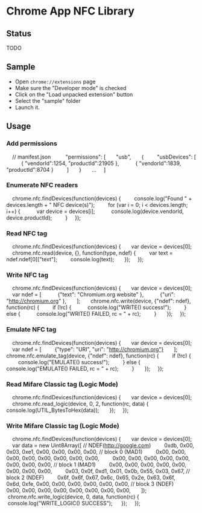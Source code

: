 # Chrome App NFC Library


## Status

TODO

## Sample

* Open `chrome://extensions` page
* Make sure the "Developer mode" is checked
* Click on the "Load unpacked extension" button
* Select the "sample" folder
* Launch it.

## Usage

### Add permissions

    // manifest.json
    
    "permissions": [
      "usb",
      {
        "usbDevices": [
          { "vendorId":1254, "productId":21905 },
          { "vendorId":1839, "productId":8704 }
        ]
      }
      ...
    ]
    
### Enumerate NFC readers

    chrome.nfc.findDevices(function(devices) {
        console.log("Found " + devices.length + " NFC device(s)");
        for (var i = 0; i < devices.length; i++) {
          var device = devices[i];
          console.log(device.vendorId, device.productId);
        }
    });

### Read NFC tag

    chrome.nfc.findDevices(function(devices) {
      var device = devices[0];
      chrome.nfc.read(device, {}, function(type, ndef) {
        var text = ndef.ndef[0]["text"];
        console.log(text);
      });
    });

### Write NFC tag

    chrome.nfc.findDevices(function(devices) {
      var device = devices[0];
      var ndef = [
          {"text": "Chromium.org website" },
          {"uri": "http://chromium.org" },
      ];
      chrome.nfc.write(device, {"ndef": ndef}, function(rc) {
        if (!rc) {
          console.log("WRITE() success!");
        } else {
          console.log("WRITE() FAILED, rc = " + rc);
        }
      });
    });

### Emulate NFC tag

    chrome.nfc.findDevices(function(devices) {
      var device = devices[0];
      var ndef = [
        {"type": "URI", "uri": "http://chromium.org"}
      ];
      chrome.nfc.emulate_tag(device, {"ndef": ndef}, function(rc) {
        if (!rc) {
          console.log("EMULATE() success!");
        } else {
          console.log("EMULATE() FAILED, rc = " + rc);
        }
      });
    });


### Read Mifare Classic tag (Logic Mode)

    chrome.nfc.findDevices(function(devices) {
      var device = devices[0];
      chrome.nfc.read_logic(device, 0, 2, function(rc, data) {
        console.log(UTIL_BytesToHex(data));
      });
    });


### Write Mifare Classic tag (Logic Mode)

    chrome.nfc.findDevices(function(devices) {
      var device = devices[0];
      var data = new Uint8Array([ // NDEF(http://google.com)
        0xdb, 0x00, 0x03, 0xe1, 0x00, 0x00, 0x00, 0x00, // block 0 (MAD1)
        0x00, 0x00, 0x00, 0x00, 0x00, 0x00, 0x00, 0x00,
        0x00, 0x00, 0x00, 0x00, 0x00, 0x00, 0x00, 0x00, // block 1 (MAD1)
        0x00, 0x00, 0x00, 0x00, 0x00, 0x00, 0x00, 0x00,
        0x03, 0x0f, 0xd1, 0x01, 0x0b, 0x55, 0x03, 0x67, // block 2 (NDEF)
        0x6f, 0x6f, 0x67, 0x6c, 0x65, 0x2e, 0x63, 0x6f,
        0x6d, 0xfe, 0x00, 0x00, 0x00, 0x00, 0x00, 0x00, // block 3 (NDEF)
        0x00, 0x00, 0x00, 0x00, 0x00, 0x00, 0x00, 0x00,
      ]);
     chrome.nfc.write_logic(device, 0, data, function(rc) {
       console.log("WRITE_LOGIC() SUCCESS");
     });
    });

